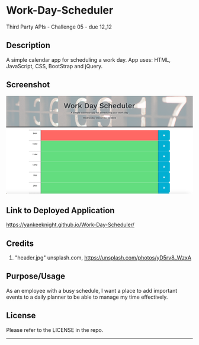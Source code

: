 # Work-Day-Scheduler
Third Party APIs - Challenge 05 - due 12_12

## Description
A simple calendar app for scheduling a work day. App uses: HTML, JavaScript, CSS, BootStrap and jQuery.

## Screenshot
![Screenshot of finished product](./assets/images/Screenshot.png)

## Link to Deployed Application
https://yankeeknight.github.io/Work-Day-Scheduler/

## Credits
1. "header.jpg" unsplash.com, https://unsplash.com/photos/yD5rv8_WzxA

## Purpose/Usage
As an employee with a busy schedule, I want a place to add important events to a daily planner to be able to manage my time effectively.

## License

Please refer to the LICENSE in the repo.

---
